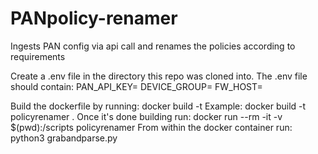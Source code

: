 # PANpolicy-renamer
Ingests PAN config via api call and renames the policies according to requirements

Create a .env file in the directory this repo was cloned into.
The .env file should contain:
	PAN_API_KEY=<YOUR PAN API KEY>
	DEVICE_GROUP=<THE DG THAT THE POLCIES NEED TO BE RANAMED ON>
	FW_HOST=<HOSTNAME OR IP ADDRESS OF PANORAMA>

Build the dockerfile by running: 
docker build -t <The name youd like to apply to the docker container> 
	Example:
	docker build -t policyrenamer .
Once it's done building run:
	docker run --rm -it -v $(pwd):/scripts policyrenamer
From within the docker container run:
	python3 grabandparse.py
